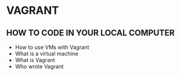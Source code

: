 # VAGRANT

## HOW TO CODE IN YOUR LOCAL COMPUTER

- How to use VMs with Vagrant
- What is a virtual machine
- What is Vagrant
- Who wrote Vagrant
